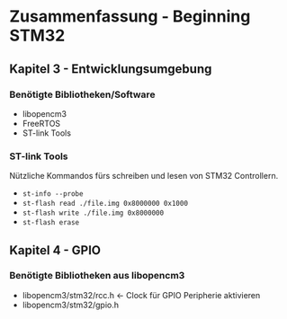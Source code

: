 # Zusammenfassung - Beginning STM32

## Kapitel 3 - Entwicklungsumgebung

### Benötigte Bibliotheken/Software
- libopencm3
- FreeRTOS
- ST-link Tools

### ST-link Tools
Nützliche Kommandos fürs schreiben und lesen von STM32 Controllern.
- `st-info --probe`
- `st-flash read ./file.img 0x8000000 0x1000`
- `st-flash write ./file.img 0x8000000`
- `st-flash erase`

## Kapitel 4 - GPIO

### Benötigte Bibliotheken aus libopencm3

- libopencm3/stm32/rcc.h <- Clock für GPIO Peripherie aktivieren
- libopencm3/stm32/gpio.h
